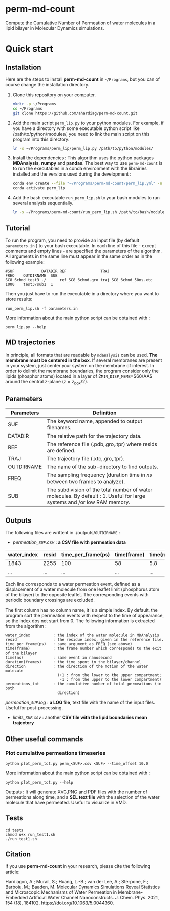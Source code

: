 # perm-md-count

Compute the Cumulative Number of Permeation of water molecules in a lipid bilayer in Molecular Dynamics simulations.

Quick start
===========


Installation
------------
Here are the steps to install **perm-md-count** in `~/Programs`, but you can of course change the installation directory.

1. Clone this repository on your computer.
   ```bash
   mkdir -p ~/Programs
   cd ~/Programs
   git clone https://github.com/ahardiag/perm-md-count.git
   ```

2. Add the main script `perm_lip.py` to your python modules. 
For example, if you have a directory with some executable python script like /path/to/python/modules/, you need to link the main script on this program into this directory:
    ```bash
   ln -s ~/Programs/perm_lip/perm_lip.py /path/to/python/modules/ 
   ```
3. Install the dependencies :
This algorithm uses the python packages **MDAnalysis**, **numpy** and **pandas**.
The best way to use `perm-md-count` is to run the executables in a conda environment with the librairies installed and the versions used during the development :
    ```bash
    conda env create --file "~/Programs/perm-md-count/perm_lip.yml" -n perm_lip
    conda activate perm_lip
   ```
4. Add the bash executable `run_perm_lip.sh` to your bash modules to run several analysis sequentially. 
    ```bash
   ln -s ~/Programs/perm-md-count/run_perm_lip.sh /path/to/bash/modules/ 
   ```


Tutorial
--------

To run the program, you need to provide an input file (by default `parameters.in` ) to your bash executable. In each line of this file - except comments and empty lines - are specified the parameters of the algorithm.
All arguments in the same line must appear in the same order as in the following example:

    #SUF            DATADIR REF               TRAJ                     FREQ    OUTDIRNAME  SUB 
    SC8_6chnd_test3 ./      ref_SC8_6chnd.gro traj_SC8_6chnd_50ns.xtc  1000    test3/sub1  1
    
Then you just have to run the executable in a directory where you want to store results:

    run_perm_lip.sh -f parameters.in

More information about the main python script can be obtained with :

    perm_lip.py --help


MD trajectories
-------
In principle, all formats that are readable by `mdanalysis` can be used. **The membrane must be centered in the box**. If several membranes are present in your system, just center your system on the membrane of interest. In order to delimit the membrane boundaries, the program consider only the lipids (phosphor atoms) located in a layer of 2`MIN_DISP_MEMB`=$60\AA$ around the central z-plane ($z = z_{box}/2$).

Parameters
-------
Parameters      | Definition
----------------|-----------------------------------------------------------
SUF             | The keyword name, appended to output filenames.
DATADIR         | The relative path for the trajectory data.
REF             | The reference file (.pdb,.gro,.tpr) where resids are defined. 
TRAJ            | The trajectory file (.xtc,.gro,.tpr).
OUTDIRNAME      | The name of the sub-directory to find outputs.
FREQ            | The sampling frequency (duration time in _ns_ between two frames to analyze).
SUB             | The subdivision of the total number of water molecules. By default : 1. Useful for large systems and /or low RAM memory.

Outputs
-------
The following files are writtent in ./outputs/`OUTDIRNAME` :

- *permeation_`SUF`.csv* : **a CSV file with permeation data**

water_index  | resid |  time_per_frame(ps)  |   time(frame) |   time(ns)|   duration(frames) | direction |  permeations_tot
|-|-|-|-|-|-|-|-|
1843|2255|100|58|5.8|41.0|-1|0|
...|...|...|...|...|...|...|...|

Each line corresponds to a water permeation event, defined as a displacement of a water molecule from one leaflet limit (phosphorus atom of the bilayer) to the opposite leaflet. The corresponding events with periodic boundary crossings are excluded.

The first column has no column name, it is a simple index. By default, the program sort the permeation events with respect to the time of appearance, so the index dos not start from 0.
The following information is extracted from the algorithm :

    water_index          : the index of the water molecule in MDAnalysis
    resid                : the residue index, given in the reference file.
    time_per_frame(ps)   : same argument as FREQ (see above)
    time(frame)          : the frame number which corresponds to the exit of the bilayer
    time(ns)             : same event in nanosecond
    duration(frames)     : the time spent in the bilayer/channel
    direction            : the direction of the motion of the water molecule 
                           (+1 : from the lower to the upper compartment;
                            -1 : from the upper to the lower compartment)
    permeations_tot      : the cumulative number of total permeations (in both 
                           direction) 

  *permeation_`SUF`.log* : **a LOG file**, text file with the name of the input files. Useful for post-processing.

- *limits_`SUF`.csv* : another **CSV file with the lipid boundaries mean trajectory**


Other useful commands
-------

### Plot cumulative permeations timeseries

    python plot_perm_tot.py perm_<SUF>.csv <SUF> --time_offset 10.0

More information about the main python script can be obtained with :

    python plot_perm_tot.py --help

Outputs : 
It will generate XVG,PNG and PDF files with the number of permeations along time, and a **SEL text file** with the selection of the water molecule that have permeated. Useful to visualize in VMD.

Tests
-------
    cd tests
    chmod u+x run_test1.sh
    ./run_test1.sh

Citation
-------
If you use **perm-md-count** in your research, please cite the following article:

Hardiagon, A.; Murail, S.; Huang, L.-B.; van der Lee, A.; Sterpone, F.; Barboiu, M.; Baaden, M. Molecular Dynamics Simulations Reveal Statistics and Microscopic Mechanisms of Water Permeation in Membrane-Embedded Artificial Water Channel Nanoconstructs. J. Chem. Phys. 2021, 154 (18), 184102. https://doi.org/10.1063/5.0044360.
